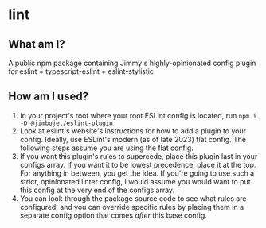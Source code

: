 # lint

## What am I?

A public npm package containing Jimmy's highly-opinionated config plugin for eslint + typescript-eslint + eslint-stylistic


## How am I used?

1. In your project's root where your root ESLint config is located, run ```npm i -D @jimbojet/eslint-plugin```
1. Look at eslint's website's instructions for how to add a plugin to your config. Ideally, use ESLint's modern (as of late 2023) flat config. The following steps assume you are using the flat config.
1. If you want this plugin's rules to supercede, place this plugin last in your configs array. If you want it to be lowest precedence, place it at the top. For anything in between, you get the idea. If you're going to use such a strict, opinionated linter config, I would assume you would want to put this config at the very end of the configs array.
1. You can look through the package source code to see what rules are configured, and you can override specific rules by placing them in a separate config option that comes *after* this base config.
